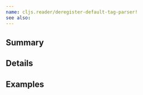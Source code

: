 ```yaml
---
name: cljs.reader/deregister-default-tag-parser!
see also:
---
```


## Summary

## Details

## Examples
